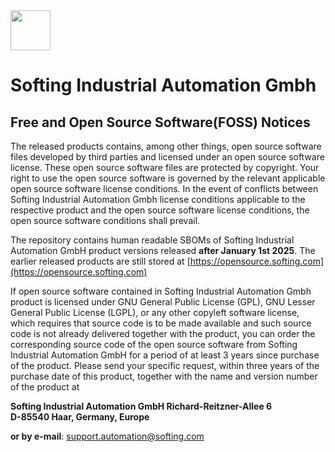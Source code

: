 <img src="https://company.softing.com/typo3conf/ext/softingtheme/Resources/Public/Images/logo.png" height="64px">

# Softing Industrial Automation Gmbh
## Free and Open Source Software(FOSS) Notices 

The released products contains, among other things, open source software files developed by third parties and licensed under an open source software license. These open source software files are protected by copyright. Your right to use the open source software is governed by the relevant applicable open source software license conditions. In the event of conflicts between Softing Industrial Automation Gmbh license conditions applicable to the respective product and the open source software license conditions, the open source software conditions shall prevail. 

The repository contains human readable SBOMs of Softing Industrial Automation GmbH product versions released **after January 1st 2025**. The earlier released products are still stored at [https://opensource.softing.com](https://opensource.softing.com)

If open source software contained in Softing Industrial Automation Gmbh product is licensed under GNU General Public License (GPL), GNU Lesser General Public License (LGPL), or any other copyleft software license, which requires that source code is to be made available and such source code is not already delivered together with the product, you can order the corresponding source code of the open source software from Softing Industrial Automation GmbH  for a period of at least 3 years since purchase of the product. Please send your specific request, within three years of the purchase date of this product, together with the name and version number of the product at

**Softing Industrial Automation GmbH
Richard-Reitzner-Allee 6  
D-85540 Haar, Germany, Europe**

**or by e-mail**: support.automation@softing.com